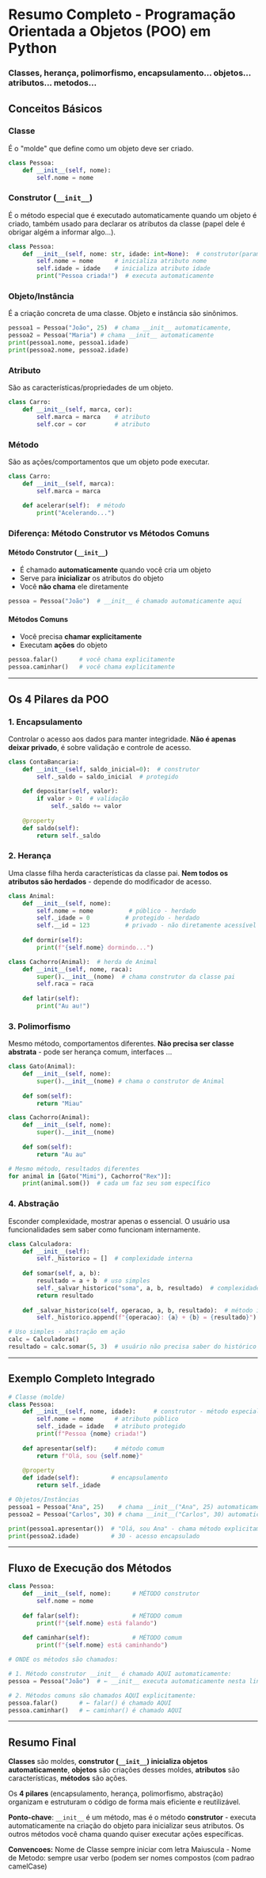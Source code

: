 # Resumo Completo - Programação Orientada a Objetos (POO) em Python

### Classes, herança, polimorfismo, encapsulamento... objetos... atributos... metodos...

## Conceitos Básicos

### **Classe**
É o "molde" que define como um objeto deve ser criado.
```python
class Pessoa:
    def __init__(self, nome):
        self.nome = nome
```

### **Construtor (`__init__`)**
É o método especial que é executado automaticamente quando um objeto é criado, também usado para declarar os atributos da classe (papel dele é obrigar algém a informar algo...).
```python
class Pessoa:
    def __init__(self, nome: str, idade: int=None):  # construtor(parametros nao variavel)
        self.nome = nome      # inicializa atributo nome
        self.idade = idade    # inicializa atributo idade
        print("Pessoa criada!")  # executa automaticamente
```

### **Objeto/Instância**
É a criação concreta de uma classe. Objeto e instância são sinônimos.
```python
pessoa1 = Pessoa("João", 25)  # chama __init__ automaticamente, 
pessoa2 = Pessoa("Maria") # chama __init__ automaticamente
print(pessoa1.nome, pessoa1.idade)
print(pessoa2.nome, pessoa2.idade)
```

### **Atributo**
São as características/propriedades de um objeto.
```python
class Carro:
    def __init__(self, marca, cor):
        self.marca = marca    # atributo
        self.cor = cor        # atributo
```

### **Método**
São as ações/comportamentos que um objeto pode executar.
```python
class Carro:
    def __init__(self, marca):
        self.marca = marca
    
    def acelerar(self):  # método
        print("Acelerando...")
```

### **Diferença: Método Construtor vs Métodos Comuns**

#### Método Construtor (`__init__`)
- É chamado **automaticamente** quando você cria um objeto
- Serve para **inicializar** os atributos do objeto
- Você **não chama** ele diretamente
```python
pessoa = Pessoa("João")  # __init__ é chamado automaticamente aqui
```

#### Métodos Comuns
- Você precisa **chamar explicitamente**
- Executam **ações** do objeto
```python
pessoa.falar()      # você chama explicitamente
pessoa.caminhar()   # você chama explicitamente
```

---

## Os 4 Pilares da POO

### 1. **Encapsulamento**
Controlar o acesso aos dados para manter integridade. **Não é apenas deixar privado**, é sobre validação e controle de acesso.

```python
class ContaBancaria:
    def __init__(self, saldo_inicial=0):  # construtor
        self._saldo = saldo_inicial  # protegido
    
    def depositar(self, valor):
        if valor > 0:  # validação
            self._saldo += valor
    
    @property
    def saldo(self):
        return self._saldo
```

### 2. **Herança**
Uma classe filha herda características da classe pai. **Nem todos os atributos são herdados** - depende do modificador de acesso.

```python
class Animal:
    def __init__(self, nome):
        self.nome = nome          # público - herdado
        self._idade = 0          # protegido - herdado
        self.__id = 123          # privado - não diretamente acessível
    
    def dormir(self):
        print(f"{self.nome} dormindo...")

class Cachorro(Animal):  # herda de Animal
    def __init__(self, nome, raca):
        super().__init__(nome)  # chama construtor da classe pai
        self.raca = raca
    
    def latir(self):
        print("Au au!")
```

### 3. **Polimorfismo**
Mesmo método, comportamentos diferentes. **Não precisa ser classe abstrata** - pode ser herança comum, interfaces ...

```python
class Gato(Animal):
    def __init__(self, nome):
        super().__init__(nome) # chama o construtor de Animal
    
    def som(self):
        return "Miau"

class Cachorro(Animal):
    def __init__(self, nome):
        super().__init__(nome)
    
    def som(self):
        return "Au au"

# Mesmo método, resultados diferentes
for animal in [Gato("Mimi"), Cachorro("Rex")]:
    print(animal.som())  # cada um faz seu som específico
```

### 4. **Abstração**
Esconder complexidade, mostrar apenas o essencial. O usuário usa funcionalidades sem saber como funcionam internamente.

```python
class Calculadora:
    def __init__(self):
        self._historico = []  # complexidade interna
    
    def somar(self, a, b):
        resultado = a + b  # uso simples
        self._salvar_historico("soma", a, b, resultado)  # complexidade escondida
        return resultado
    
    def _salvar_historico(self, operacao, a, b, resultado):  # método interno
        self._historico.append(f"{operacao}: {a} + {b} = {resultado}")

# Uso simples - abstração em ação
calc = Calculadora()
resultado = calc.somar(5, 3)  # usuário não precisa saber do histórico
```

---

## Exemplo Completo Integrado

```python
# Classe (molde)
class Pessoa:
    def __init__(self, nome, idade):     # construtor - método especial
        self.nome = nome      # atributo público
        self._idade = idade   # atributo protegido
        print(f"Pessoa {nome} criada!")
    
    def apresentar(self):     # método comum
        return f"Olá, sou {self.nome}"
    
    @property
    def idade(self):         # encapsulamento
        return self._idade

# Objetos/Instâncias
pessoa1 = Pessoa("Ana", 25)    # chama __init__("Ana", 25) automaticamente
pessoa2 = Pessoa("Carlos", 30) # chama __init__("Carlos", 30) automaticamente

print(pessoa1.apresentar())  # "Olá, sou Ana" - chama método explicitamente
print(pessoa2.idade)         # 30 - acesso encapsulado
```

---

## Fluxo de Execução dos Métodos

```python
class Pessoa:
    def __init__(self, nome):      # MÉTODO construtor
        self.nome = nome
    
    def falar(self):               # MÉTODO comum
        print(f"{self.nome} está falando")
    
    def caminhar(self):            # MÉTODO comum
        print(f"{self.nome} está caminhando")

# ONDE os métodos são chamados:

# 1. Método construtor __init__ é chamado AQUI automaticamente:
pessoa = Pessoa("João")  # ← __init__ executa automaticamente nesta linha

# 2. Métodos comuns são chamados AQUI explicitamente:
pessoa.falar()      # ← falar() é chamado AQUI
pessoa.caminhar()   # ← caminhar() é chamado AQUI
```

---

## Resumo Final

**Classes** são moldes, **construtor (`__init__`) inicializa objetos automaticamente**, **objetos** são criações desses moldes, **atributos** são características, **métodos** são ações. 

Os **4 pilares** (encapsulamento, herança, polimorfismo, abstração) organizam e estruturam o código de forma mais eficiente e reutilizável.

**Ponto-chave**: `__init__` é um método, mas é o método **construtor** - executa automaticamente na criação do objeto para inicializar seus atributos. Os outros métodos você chama quando quiser executar ações específicas.
 
**Convencoes:** Nome de Classe sempre iniciar com letra Maiuscula - Nome de Metodo: sempre usar verbo (podem ser nomes compostos (com padrao camelCase)

